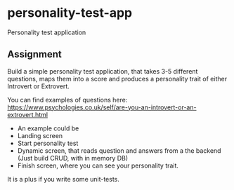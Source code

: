 # personality-test-app
Personality test application


## Assignment
Build a simple personality test application, that takes 3-5 different questions, maps them into a score and produces a personality trait of either Introvert or Extrovert.


You can find examples of questions here: https://www.psychologies.co.uk/self/are-you-an-introvert-or-an-extrovert.html


 * An example could be
 * Landing screen
 * Start personality test
 * Dynamic screen, that reads question and answers from a the backend (Just build CRUD, with in memory DB)
 * Finish screen, where you can see your personality trait.


It is a plus if you write some unit-tests.